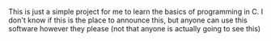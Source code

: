 This is just a simple project for me to learn the basics of programming in C. 
I don't know if this is the place to announce this, but anyone can use this software however they please (not that anyone is actually going to see this)
